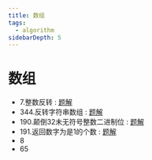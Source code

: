 ```yaml
---
title: 数组
tags:
  - algorithm
sidebarDepth: 5
---
```

# 数组
- 7.整数反转 : [题解](../leetCode/0007)
- 344.反转字符串数组 : [题解](../leetCode/0344)
- 190.颠倒32未无符号整数二进制位 : [题解](../leetCode/0190)
- 191.返回数字为是1的个数 : [题解](../leetCode/0191)
- 8
- 65
